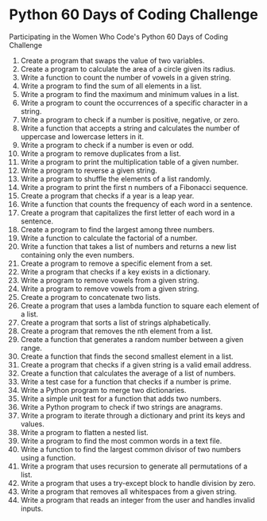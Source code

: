 # Python 60 Days of Coding Challenge
Participating in the Women Who Code's Python 60 Days of Coding Challenge

1. Create a program that swaps the value of two variables.
2. Create a program to calculate the area of a circle given its radius.
3. Write a function to count the number of vowels in a given string.
4. Write a program to find the sum of all elements in a list.
5. Write a program to find the maximum and minimum values in a list.
6. Write a program to count the occurrences of a specific character in a string.
7. Write a program to check if a number is positive, negative, or zero.
8. Write a function that accepts a string and calculates the number of uppercase and lowercase letters in it.
9. Write a program to check if a number is even or odd.
10. Write a program to remove duplicates from a list.
11. Write a program to print the multiplication table of a given number.
12. Write a program to reverse a given string.
13. Write a program to shuffle the elements of a list randomly.
14. Write a program to print the first n numbers of a Fibonacci sequence.
15. Create a program that checks if a year is a leap year.
16. Write a function that counts the frequency of each word in a sentence.
17. Create a program that capitalizes the first letter of each word in a sentence.
18. Create a program to find the largest among three numbers.
19. Write a function to calculate the factorial of a number.
20. Write a function that takes a list of numbers and returns a new list containing only the even numbers.
21. Create a program to remove a specific element from a set.
22. Write a program that checks if a key exists in a dictionary.
23. Write a program to remove vowels from a given string.
24. Write a program to remove vowels from a given string.
25. Create a program to concatenate two lists.
26. Create a program that uses a lambda function to square each element of a list.
27. Create a program that sorts a list of strings alphabetically.
28. Create a program that removes the nth element from a list.
29. Create a function that generates a random number between a given range.
30. Create a function that finds the second smallest element in a list.
31. Create a program that checks if a given string is a valid email address.
32. Create a function that calculates the average of a list of numbers.
33. Write a test case for a function that checks if a number is prime.
34. Write a Python program to merge two dictionaries.
35. Write a simple unit test for a function that adds two numbers.
36. Write a Python program to check if two strings are anagrams.
37. Write a program to iterate through a dictionary and print its keys and values.
38. Write a program to flatten a nested list.
39. Write a program to find the most common words in a text file.
40. Write a function to find the largest common divisor of two numbers using a function.
41. Write a program that uses recursion to generate all permutations of a list.
42. Write a program that uses a try-except block to handle division by zero.
43. Write a program that removes all whitespaces from a given string.
44. Write a program that reads an integer from the user and handles invalid inputs.
